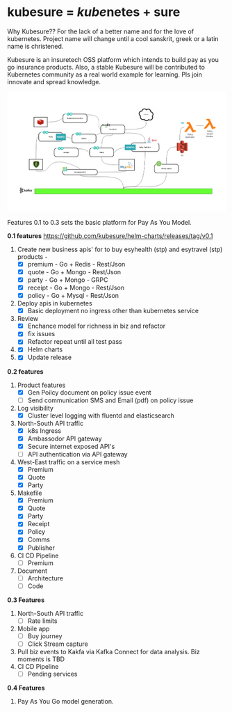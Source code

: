 # kubesure = *kube*netes + sure 

Why Kubesure?? For the lack of a better name and for the love of kubernetes. Project name will change until a cool sanskrit, greek or a latin name is christened. 

Kubesure is an insuretech OSS platform which intends to build pay as you go insurance products. Also, a stable Kubesure will be contributed to Kubernetes community as a real world example for learning. Pls join innovate and spread knowledge. 

![Alt text](kubesuremsa.png?raw=true "Kubesure MSA Interactions")

Features 0.1 to 0.3 sets the basic platform for Pay As You Model.

**0.1 features** https://github.com/kubesure/helm-charts/releases/tag/v0.1 

1. Create new business apis' for to buy esyhealth (stp) and esytravel (stp) products - 
   - [x] premium - Go + Redis - Rest/Json
   - [x] quote - Go + Mongo  - Rest/Json
   - [x] party - Go + Mongo - GRPC  
   - [x] receipt - Go + Mongo - Rest/Json
   - [x] policy - Go + Mysql - Rest/Json
2. Deploy apis in kubernetes 
   - [x] Basic deployment no ingress other than kubernetes service
3. Review 
   - [x] Enchance model for richness in biz and refactor
   - [x] fix issues 
   - [x] Refactor repeat until all test pass 
5. - [x] Helm charts
7. - [x] Update release

**0.2 features** 

1. Product features
   - [X] Gen Poilcy document on policy issue event
   - [ ] Send communication SMS and Email (pdf) on policy issue 
2. Log visibility
   - [X] Cluster level logging with fluentd and elasticsearch 
4. North-South API traffic 
   - [X] k8s Ingress
   - [X] Ambassodor API gateway
   - [X] Secure internet exposed API's
   - [ ] API authentication via API gateway
5. West-East traffic on a service mesh
   - [X] Premium 
   - [X] Quote
   - [X] Party
6. Makefile  
   - [X] Premium 
   - [X] Quote
   - [x] Party
   - [x] Receipt
   - [x] Policy
   - [X] Comms
   - [X] Publisher 
8. CI CD Pipeline 
   - [ ] Premium
7. Document 
   - [ ] Architecture 
   - [ ] Code

**0.3 Features** 

1. North-South API traffic 
   - [ ] Rate limits 
2. Mobile app
   - [ ] Buy journey 
   - [ ] Click Stream capture
3. Pull biz events to Kakfa via Kafka Connect for data analysis. Biz moments is TBD
4. CI CD Pipeline 
   - [ ] Pending services
  
**0.4 Features**

1. Pay As You Go model generation.
